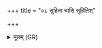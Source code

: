 +++
title = "०८ सुहिता चासि सुहितिश्"

+++
<details><summary>मूलम् (GR)</summary>

सुहिता चासि सुहितिश् चासि  
तस्यास् ते वित्तिश् च सुवित्तिश् च (…) ॥
</details>